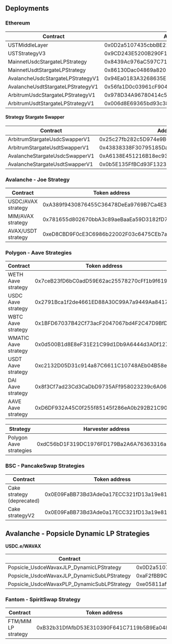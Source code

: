 ## Deployments

### Ethereum

| Contract                          | Address                                    |
| --------------------------------- | ------------------------------------------ |
| USTMiddleLayer                    | 0x0D2a5107435cbbBE21Db1ADB5F1E078E63e59449 |
| USTStrategyV3                     | 0x9CD243E5200B290F10d74D93E0CA6C9e51B3d664 |
| MainnetUsdcStargateLPStrategy     | 0x8439Ac976aC597C71C0512D8a53697a39E8F9773 |
| MainnetUsdtStargateLPStrategy     | 0x86130Dac04869a8201c7077270C10f3AFaba1c82 |
| AvalancheUsdcStargateLPStrategyV1 | 0x94Ea0183A3268635E34332A76DD2e9Eff13A00f4 |
| AvalancheUsdtStargateLPStrategyV1 | 0x56fa1D0c03961cF90443EDb88985B38506635c43 |
| ArbitrumUsdcStargateLPStrategyV1  | 0x978D34A96780414c5978AB3e861B0D098B2A006c |
| ArbitrumUsdtStargateLPStrategyV1  | 0x006d8E69365bd93c38f4AF1814207a4002f938C5 |

#### Strategy Stargate Swapper

| Contract                       | Address                                    |
| ------------------------------ | ------------------------------------------ |
| ArbitrumStargateUsdcSwapperV1  | 0x25c27fb282c5D974e9B091d45F28BA5dE128e022 |
| ArbitrumStargateUsdtSwapperV1  | 0x43838338F30795185Dabf1e52DaE6a3FEEdC953d |
| AvalancheStargateUsdcSwapperV1 | 0xA6138E451216B18ec93A2927280130c02cFF8185 |
| AvalancheStargateUsdtSwapperV1 | 0x0b5E135FfBCd93F1323bdEF45c1bEa5887588dfD |

### Avalanche - Joe Strategy

| Contract           | Token address                              | Strategy Address                           |
| ------------------ | ------------------------------------------ | ------------------------------------------ |
| USDC/AVAX strategy | 0xA389f9430876455C36478DeEa9769B7Ca4E3DDB1 | 0x663Ef4455A07243D9029bA0fC48297AE181aeb38 |
| MIM/AVAX strategy  | 0x781655d802670bbA3c89aeBaaEa59D3182fD755D | 0x43838338F30795185Dabf1e52DaE6a3FEEdC953d |
| AVAX/USDT strategy | 0xeD8CBD9F0cE3C6986b22002F03c6475CEb7a6256 | 0x87A5bF86D6C96775d926F43700c0fD99EE0c2E82 |

### Polygon - Aave Strategies

| Contract             | Token address                              | Strategy Address                           |
| -------------------- | ------------------------------------------ | ------------------------------------------ |
| WETH Aave strategy   | 0x7ceB23fD6bC0adD59E62ac25578270cFf1b9f619 | 0x760ef4F484EbF2668001B090291f84A3CDf2f3aa |
| USDC Aave strategy   | 0x2791Bca1f2de4661ED88A30C99A7a9449Aa84174 | 0xCFb49550ce8f39c29E73BA0baBc16609A63b31b1 |
| WBTC Aave strategy   | 0x1BFD67037B42Cf73acF2047067bd4F2C47D9BfD6 | 0xF2CF8109d1c66112132180c0d0f925bDD7b4c246 |
| WMATIC Aave strategy | 0x0d500B1d8E8eF31E21C99d1Db9A6444d3ADf1270 | 0x7166D2efffCA02c6A21A235732131660c3E61f9F |
| USDT Aave strategy   | 0xc2132D05D31c914a87C6611C10748AEb04B58e8F | 0x59c7459281B4CF2eE96C1CA2A410Fdf03F51A369 |
| DAI Aave strategy    | 0x8f3Cf7ad23Cd3CaDbD9735AFf958023239c6A063 | 0xB6665Ba83e054A91db1e6fC2252b4346a12C60d7 |
| AAVE Aave strategy   | 0xD6DF932A45C0f255f85145f286eA0b292B21C90B | 0x5fB5d087A67d412350060c848b826B9Fb0FE92bA |

| Strategy                | Harvester address                          |
| ----------------------- | ------------------------------------------ |
| Polygon Aave strategies | 0xdC56bD1F319DC1976FD179Ba2A6A76363316a374 |

### BSC - PancakeSwap Strategies

| Contract                   | Token address                              | Strategy Address                           |
| -------------------------- | ------------------------------------------ | ------------------------------------------ |
| Cake strategy (deprecated) | 0x0E09FaBB73Bd3Ade0a17ECC321fD13a19e81cE82 | 0x08B918dD18E087893bb9d711d9E0BBaA7a63Ef63 |
| Cake strategyV2            | 0x0E09FaBB73Bd3Ade0a17ECC321fD13a19e81cE82 | 0x6171619B5793099F8C577fe5dFC08ceA35a3B3Aa |

## Avalanche - Popsicle Dynamic LP Strategies

**USDC.e/WAVAX**

| Contract                                    | Strategy Address                           |
| ------------------------------------------- | ------------------------------------------ |
| Popsicle_UsdceWavaxJLP_DynamicLPStrategy    | 0x0D2a5107435cbbBE21Db1ADB5F1E078E63e59449 |
| Popsicle_UsdceWavaxJLP_DynamicSubLPStrategy | 0xaF2fBB9CB80EdFb7d3f2d170a65AE3bFa42d0B86 |
| Popsicle_UsdceWavaxPLP_DynamicSubLPStrategy | 0xe05811aff7A105fe05b7144F4E0Dd777a83a194e |

### Fantom - SpiritSwap Strategy

| Contract            | Token address                              | Strategy Address                           |
| ------------------- | ------------------------------------------ | ------------------------------------------ |
| FTM/MIM LP strategy | 0xB32b31DfAfbD53E310390F641C7119b5B9Ea0488 | 0xD5d0f5d872ed4eB74AA3E8fa6D833d6f7603D2EC |
